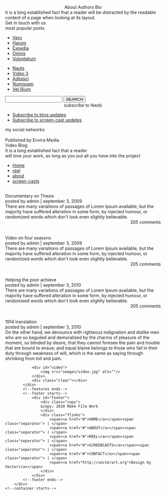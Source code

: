 
<html xmlns="http://www.w3.org/1999/xhtml">
<head>
<meta http-equiv="Content-Type" content="text/html; charset=utf-8" />
<title>Video Blog Free Template</title>
<link rel="stylesheet" type="text/css" href="css/style.css" />
<!--[if IE 6]>
	<link rel="stylesheet" type="text/css" href="css/style6.css" />
<![endif]-->
    <!--[if IE 7]>
        <link href="css/style7.css" rel="stylesheet" type="text/css">
    <![endif]-->
<style type="text/css"> 
 
 /* Design by Studio7designs.com */
 
 /*
  USAGE:
  Copy and paste this one line into your site's CSS stylesheet.
  Add comma-separated CSS selectors / element names that have transparent PNGs.
  The path to the HTC is relative to the HTML file that includes it.
  See below for another method of activating the script without adding CSS here.
 */
 
 img, div, input { behavior: url("iepngfix.htc") }
</style>
<script type="text/javascript">
 //<![CDATA[
 
 // If you don't want to put nonstandard properties in your stylesheet, here's yet
 // another means of activating the script. This assumes that you have at least one
 // stylesheet included already in the document above this script.
 // To activate, delete the CSS rules above and uncomment below (remove /* and */ ).
 
 /*
 if (document.all && /MSIE (5\.5|6)/.test(navigator.userAgent) &&
  document.styleSheets && document.styleSheets[0] && document.styleSheets[0].addRule)
 {
  document.styleSheets[0].addRule('*', 'behavior: url(iepngfix.htc)');
  // Feel free to add rules for specific elements only, as above.
  // You have to call this once for each selector, like so:
  //document.styleSheets[0].addRule('img', 'behavior: url(iepngfix.htc)');
  //document.styleSheets[0].addRule('div', 'behavior: url(iepngfix.htc)');
 }
 */
 
 
 // Here's another script that disables all PNGs in IE when the page is printed.
 /*
 if (window.attachEvent  && /MSIE (5\.5|6)/.test(navigator.userAgent))
 {
  function printPNGFix(disable)
  {
   for (var  i = 0; i < document.all.length; i++)
   {
    var e = document.all[i];
    if (e.filters['DXImageTransform.Microsoft.AlphaImageLoader'] || e._png_print)
    {
     if (disable)
     {
      e._png_print = e.style.filter;
      e.style.filter = '';
     }
     else
     {
      e.style.filter = e._png_print;
      e._png_print = '';
     }
    }
   }
  };
  window.attachEvent('onbeforeprint',  function() { printPNGFix(1) });
  window.attachEvent('onafterprint',  function() { printPNGFix(0) });
 }
 */
 
 //]]>
 </script>
</head>
<body>
<!--wrapper starts-->
<div id="wrapper">
	<!--container starts-->
    	<div id="container">
        	<!--ltcontent starts-->
        	<div id="ltcontent">
            	<!--hdlogo starts-->
                <div id="hdlogo" align="center">
                	<img src="images/topbanner.jpg" alt=""/>
                </div>
                <!--hdlogo ends-->
                <!--about starts-->
                <div id="about">
                	<div class="lthead" align="center"><span class="tphead">About Authors Bio</span></div>
                    <div class="ltdetail">
                    It is a long established fact that a reader will be distracted by the readable content of a page when looking at its layout. 
                    </div>
                    <div class="link">
                    	Get in touch with us
                    </div>
                </div>             
                <!--about ends--> 
				 <div class="ltgap"></div>
                <!--popular starts-->
                	<div id="mostpop">
                	<div class="lthead"><span>most popular posts</span></div>
                    <!--ltposts starts-->
                    <div class="ltposts">
                    <ul>
                        <li><a href="#">Vero</a></li>
                        <li><a href="#">Harum</a></li>
                        <li><a href="#">Expedia</a></li>
                        <li><a href="#">Omnis</a></li>
                        <li><a href="#">Voluptatum</a></li>
                    </ul>
                    </div>
                    <!--ltposts ends-->
                    <!--rtposts starts-->
                    <div class="rtposts">
                    <ul>
                    <li><a href="#">Nauts</a></li>
                    <li><a href="#">Video 3</a></li>
                    <li><a href="#">Adipisci</a></li>
                    <li><a href="#">Numquam</a></li>
                    <li><a href="#">Vel Illium</a></li>
                    </ul>
                    </div>
                    <!--rtposts ends-->
                    <div class="clear"></div>
                </div>
                <!--popular ends-->  
                 <div class="ltgap"></div>
                 <!-- search starts-->
                 <div id="search">
                 	<div class="input">
                 	<input type="text" name="search" class="textbox"/> <input type="submit" value="SEARCH" class="searchBut" />
                    </div>
                 </div>
                 <!--search ends-->
                 <div class="ltgap"></div>
                 <!--about starts-->
                <div id="feeds">
                	<div class="lthead" align="center"><span class="tphead">subscribe to feeds</span></div>
                    <div class="ltdetail">
                    <ul>
                    	<li><a href="#">Subscribe to blog updates</a></li>
						<li><a href="#">Subscribe to screen-cast updates</a></li>
                    </ul>
                    </div>
                </div>             
                <!--about ends--> 
                 <div class="ltgap"></div>
                <!--about starts-->
                <div id="social">
                	<div class="lthead"><span>my social networks</span></div>
                    <div>
                    <a href="#"><img src="images/link1.png" alt="" /></a>
                    <a href="#"><img src="images/link2.png" alt="" /></a>
                    <a href="#"><img src="images/link3.png" alt="" /></a>
                    <a href="#"><img src="images/link4.png" alt="" /></a>
                    <a href="#"><img src="images/link5.png" alt="" /></a>
                    </div>
                </div>             
                <!--about ends--> 
            </div>
            <!--ltcontent ends-->
            <!--rtcontent starts-->
            <div id="rtcontent">
           		<!--publish starts-->
                <div class="publish">Published by Envira Media</div>
                <!--publish ends-->
                <!--head starts-->
                <div class="head">Video Blog</div>
                <!--head ends-->
                <!--tagln starts-->
                <div class="tagln">
                It is a <span class="italics">long</span> established fact <span class="italics">that</span> a reader<br />
				will love your work, as long as you put all you have into the project
                </div>
                <!--tagln ends-->
                <!--menulinks starts -->
                <div id="menulinks">
	            	<ul>
    	    	        <li><a href="#">Home</a></li>
    		            <li><a href="#">reel</a></li>
	        	        <li><a href="#">about</a></li>
                	    <li><a href="#" class="scrcast">screen-casts</a></li>
	                </ul>
    	        </div>
                <div class="clear"></div>
            <!--menulinks ends -->
            <!--documentarty starts-->
            <div class="document">
            <div>&nbsp;</div>
            	<div class="dochead">
                	<span class="dhead">Documentary on Thesis</span>
                </div>
                <div>
                    <span class="post">posted by admin | september 3, 2009</span>
		        </div>
                <div class="dcontent">
                	There are many variations of passages of Lorem Ipsum available, but the majority have suffered alteration in some form, by injected humour, or randomized words which don't look even slightly believable.
                </div>
	                <div class="bubble" align="right">
    	            	<span>205 comments</span>
        	        </div>
            </div>
            <div class="rtboxbg">&nbsp;</div>
            <!--documentary ends-->
            <div class="gap"></div>
            <!--Video starts-->
            <div class="document">
            <div>&nbsp;</div>
            	<div class="dochead">
                	<span class="dhead">Video on four seasons</span>
                </div>
                <div>
                    <span class="post">posted by admin | september 3, 2009</span>
        </div>
                <div class="dcontent">
                	There are many variations of passages of Lorem Ipsum available, but the majority have suffered alteration in some form, by injected humour, or randomized words which don't look even slightly believable.
                </div>
	                <div class="bubble" align="right">
    	            	<span>205 comments</span>
        	        </div>
            </div>
             <div class="rtboxbg">&nbsp;</div>
            <!--Video ends-->
            <div class="gap"></div>
            <!--Helping starts-->
            <div class="document">
            <div>&nbsp;</div>
            	<div class="dochead">
                	<span class="dhead">Helping the poor achieve</span>
                </div>
                <div>
                    <span class="post">posted by admin | september 3, 2010</span>
        </div>
                <div class="dcontent">
                	There are many variations of passages of Lorem Ipsum available, but the majority have suffered alteration in some form, by injected humour, or randomised words which don't look even slightly believable.
                </div>
                <div class="bubble" align="right">
                	<span>205 comments</span>
                </div>
            </div>
             <div class="rtboxbg">&nbsp;</div>
            <!--Helping ends-->
            </div>
            <!--rtcontent ends-->
            <div class="clear"></div>
            <br />
            <!--feature starts-->
            <div id="features">
            	<div id="tranbox">
                	<div class="tranhead">1914 translation</div>
                    <span class="trapost">posted by admin | september 3, 2010</span>
                     <div class="tracontent">
                	On the other hand, we denounce with righteous indignation and dislike men who are so beguiled and demoralized by the charms of pleasure of the moment, so blinded by desire, that they cannot foresee the pain and trouble that are bound to ensue; and equal blame belongs to those who fail in their duty through weakness of will, which is the same as saying through shrinking from toil and pain.
                </div>
                </div>
                
                <div id="video">
                	<img src="images/video.jpg" alt=""/>
                </div>
                <div class="clear"></div>
            </div>
            <!--features ends-->
            <!--footer starts-->
            	<div id="footer">
                	<div class="copy">
                    &copy; 2010 Make Film Work
                    </div>
                    <div class="flinks">
                    	<span><a href="#">HOME</a></span><span class="separator"> | </span>
                        <span><a href="#">ABOUT</a></span><span class="separator"> | </span>
                        <span><a href="#">REEL</a></span><span class="separator"> | </span>
                        <span><a href="#">SCREENCASTS</a></span><span class="separator"> | </span>
                        <span><a href="#">CONTACT</a></span><span class="separator"> | </span>
                        <span><a href="http://vectorart.org">Design by Vector</a></span>
                    </div>
                </div>
            <!--footer ends-->
        </div>
    <!--container starts-->
</div>
<!--wrapper ends-->
</body>
</html>

